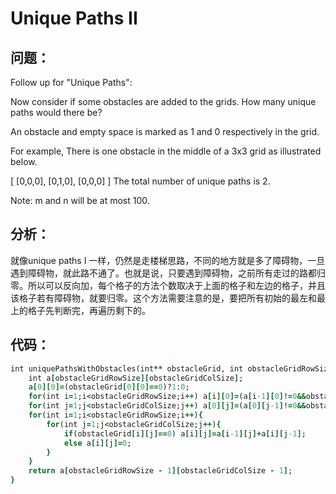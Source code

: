 # Unique Paths II
## 问题：
Follow up for "Unique Paths":

Now consider if some obstacles are added to the grids. How many unique paths would there be?

An obstacle and empty space is marked as 1 and 0 respectively in the grid.

For example,
There is one obstacle in the middle of a 3x3 grid as illustrated below.

[
  [0,0,0],
  [0,1,0],
  [0,0,0]
]
The total number of unique paths is 2.

Note: m and n will be at most 100.
## 分析：
就像unique paths I 一样，仍然是走楼梯思路，不同的地方就是多了障碍物，一旦遇到障碍物，就此路不通了。也就是说，只要遇到障碍物，之前所有走过的路都归零。所以可以反向加，每个格子的方法个数取决于上面的格子和左边的格子，并且该格子若有障碍物，就要归零。这个方法需要注意的是，要把所有初始的最左和最上的格子先判断完，再遍历剩下的。</br>
## 代码：
```ruby
int uniquePathsWithObstacles(int** obstacleGrid, int obstacleGridRowSize, int obstacleGridColSize) {
    int a[obstacleGridRowSize][obstacleGridColSize];    
    a[0][0]=(obstacleGrid[0][0]==0)?1:0;    
    for(int i=1;i<obstacleGridRowSize;i++) a[i][0]=(a[i-1][0]!=0&&obstacleGrid[i][0]==0)?1:0;    
    for(int j=1;j<obstacleGridColSize;j++) a[0][j]=(a[0][j-1]!=0&&obstacleGrid[0][j]==0)?1:0; 
    for(int i=1;i<obstacleGridRowSize;i++){    
        for(int j=1;j<obstacleGridColSize;j++){    
            if(obstacleGrid[i][j]==0) a[i][j]=a[i-1][j]+a[i][j-1];
            else a[i][j]=0;    
        }    
    }    
    return a[obstacleGridRowSize - 1][obstacleGridColSize - 1];    
}
